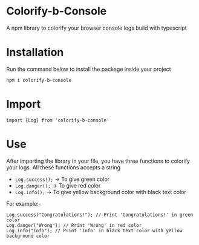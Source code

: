 # Colorify-b-Console

A npm library to colorify your browser console logs build with typescript

# Installation

Run the command below to install the package inside your project

`npm i colorify-b-console`

# Import

`import {Log} from 'colorify-b-console'`

# Use

After importing the library in your file, you have three functions to colorify your logs. All these functions accepts a string

- `Log.success();` -> To give green color
- `Log.danger();` -> To give red color
- `Log.info();` -> To give yellow background color with black text color

For example:-

```
Log.success("Congratulations!"); // Print 'Congratulations!' in green color
Log.danger("Wrong"); // Print 'Wrong' in red color
Log.info("Info"); // Print 'Info' in black text color with yellow background color
```
